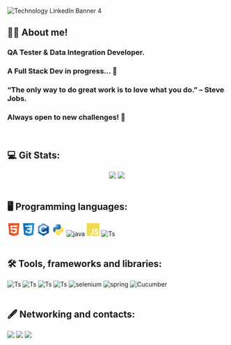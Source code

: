 ![Technology LinkedIn Banner 4](https://github.com/alisson-t-bucchi/alisson-t-bucchi/assets/162882339/cbc68a13-3eb9-4d5a-b3d2-edc994ab6206)

## 🙋‍♂️<b> About me! </b>
### <p>**QA Tester & Data Integration Developer.**</p>
### <p> A Full Stack Dev in progress... 🚀</p>
### <p> “The only way to do great work is to love what you do.” – Steve Jobs. </p>
### <p> Always open to new challenges! 🛫 </p>
<br>

## 💻 <b> Git Stats: </b>
<div align="center">
<img height="180" src="https://github-readme-stats-sigma-five.vercel.app/api?username=alisson-t-bucchi&show_icons=true&theme=merko&include_all_commits=true&count_private=true"/>
<img height="180" src="https://github-readme-stats.vercel.app/api/top-langs/?username=alisson-t-bucchi&layout=compact&langs_count=20&theme=merko"/>
</div><br>

## 🖥️ <b> Programming languages: </b>
<div align="left" style="display: inline_block">
  <img align="centre" alt="HTML" height="30" width="30" src="https://raw.githubusercontent.com/devicons/devicon/master/icons/html5/html5-original.svg">
  <img align="centre" alt="CSS" height="30" width="30" src="https://raw.githubusercontent.com/devicons/devicon/master/icons/css3/css3-original.svg">
  <img align="centre" alt="C" height="30" width="30" src="https://raw.githubusercontent.com/devicons/devicon/master/icons/c/c-original.svg">
  <img align="centre" alt="Python" height="30" width="30" src="https://raw.githubusercontent.com/devicons/devicon/master/icons/python/python-original.svg">
  <img align="centre" alt="java" height="30" width="30" src="https://cdn.jsdelivr.net/gh/devicons/devicon/icons/java/java-original.svg">
  <img align="centre" alt="Js" height="30" width="30" src="https://raw.githubusercontent.com/devicons/devicon/master/icons/javascript/javascript-plain.svg">
  <img align="centre" alt="Ts" height="30" width="30" src="https://cdn.jsdelivr.net/gh/devicons/devicon/icons/typescript/typescript-original.svg" />
</div><br>

## 🛠️ <b> Tools, frameworks and libraries: </b>
<div align="left" style="display: inline_block">
  <img align="centre" alt="Ts" height="40" width="40"src="https://cdn.jsdelivr.net/gh/devicons/devicon@latest/icons/cypressio/cypressio-original-wordmark.svg" />
  <img align="centre" alt="Ts" height="30" width="30" src="https://cdn.jsdelivr.net/gh/devicons/devicon/icons/react/react-original.svg" />
  <img align="centre" alt="Ts" height="30" width="30" src="https://cdn.jsdelivr.net/gh/devicons/devicon/icons/mongodb/mongodb-original.svg" />
  <img align="centre" alt="Ts" height="30" width="30" src="https://cdn.jsdelivr.net/gh/devicons/devicon/icons/jest/jest-plain.svg" />
  <img align="centre" alt="selenium" height="30" width="30" src="https://cdn.jsdelivr.net/gh/devicons/devicon/icons/selenium/selenium-original.svg">
  <img align="centre" alt="spring" height="30" width="30" src="https://cdn.jsdelivr.net/gh/devicons/devicon/icons/spring/spring-original-wordmark.svg">
  <img align="centre" alt="Cucumber" height="40" width="50" src="https://cdn.jsdelivr.net/gh/devicons/devicon/icons/cucumber/cucumber-plain.svg">
</div><br>

## 🖋️ <b> Networking and contacts: </b>
<div align="left">
  <a href = "mailto:alisson.t.bucchi@gmail.com"><img src="https://img.shields.io/badge/-Gmail-%23333?style=for-the-badge&logo=gmail&logoColor=white" target="_blank"></a>
  <a href="https://www.linkedin.com/in/alisson-tex-bucchi/" target="_blank"><img src="https://img.shields.io/badge/-LinkedIn-%230077B5?style=for-the-badge&logo=linkedin&logoColor=white" target="_blank"></a>
  <a href="https://alissontbucchi.my.canva.site/"><img src="https://img.shields.io/badge/Canva-%2300C4CC.svg?style=for-the-badge&logo=Canva&logoColor=white" target="_blank"></a>
</div>

